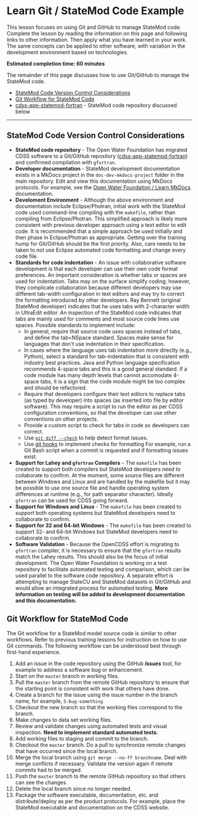 # Learn Git / StateMod Code Example #

This lesson focuses on using Git and GitHub to manage StateMod code.
Complete the lesson by reading the information on this page and following links to other information.
Then apply what you have learned in your work.
The same concepts can be applied to other software, with variation in the development environment based on technologies.

**Estimated completion time:  60 minutes**

The remainder of this page discusses how to use Git/GitHub to manage the StateMod code.

* [StateMod Code Version Control Considerations](#statemod-code-version-control-considerations)
* [Git Workflow for StateMod Code](#git-workflow-for-statemod-code)
* [cdss-app-statemod-fortran](https://github.com/OpenWaterFoundation/cdss-app-statemod-fortran) - StateMod code repository discussed below

----------------

## StateMod Code Version Control Considerations ##

* **StateMod code repository** - The Open Water Foundation has migrated CDSS software to a Git/GitHub repository
([cdss-app-statemod-fortran](https://github.com/OpenWaterFoundation/cdss-app-statemod-fortran)) and confirmed compilation with `gfortran`.
* **Developer documentation** - StateMod development documentation exists in a MkDocs project in the `doc-dev-mkdocs-project` folder
in the main repository.
Edit and view this documentation using MkDocs protocols.
For example, see the [Open Water Foundation / Learn MkDocs](http://learn.openwaterfoundation.org/) documentation.
* **Develoment Environment** - Although the above environment and documentation include Eclipse/Photran,
initial work with the StateMod code used command-line compiling with the `makefile`,
rather than compiling from Eclipse/Photran.
This simplified approach is likely more consistent with previous developer approach using a text editor to edit code.
It is recommended that a simple approach be used initially and then phase in Eclipse/Photran as appropriate.
Getting over the training hump for Git/GitHub should be the first priority.
Also, care needs to be taken to not use Eclipse automated code formatting and change every code file.
* **Standards for code indentation** - An issue with collaborative software development is that each developer can
use their own code format preferences.
An important consideration is whether tabs or spaces are used for indentation.
Tabs may on the surface simplify coding; however, they complicate collaboration because different developers may use different tab-width
configuration in text editors and may try to correct the formatting introduced by other developers.
Ray Bennett (original StateMod developer) indicates that he uses tabs with 2-character width in UltraEdit editor.
An inspection of the StateMod code indicates that tabs are mainly used for comments and most source code lines use spaces.
Possible standards to implement include:
	- In general, require that source code uses spaces instead of tabs, and define the tab=NSpace standard.
	Spaces make sense for languages that don't use indentation in their specification.
	- In cases where the language uses tab indentation more directly (e.g., Python),
	select a standard for tab-indentation that is consistent with industry best practices.
	Java and Python language specification recommends 4-space tabs and this is a good general standard.
	If a code module has many depth levels that cannot accomodate 4-space tabs,
	it is a sign that the code module might be too complex and should be refactored.
	- Require that developers configure their text editors to replace tabs (as typed by developer)
	into spaces (as inserted into file by editor software).
	This may require a script to run the editor as per CDSS configuration conventions,
	so that the developer can use other conventions on other projects.
	- Provide a custom script to check for tabs in code so developers can correct.
	- Use [`git diff --check`](https://git-scm.com/docs/git-diff) to help detect format issues.
	- Use [git hooks](https://git-scm.com/book/en/v2/Customizing-Git-Git-Hooks) to implement checks for formatting
	For example, run a Git Bash script when a commit is requested and if formatting issues exist.
* **Support for Lahey and `gfortran` Compilers** - The `makefile` has been created to support both compilers
but StateMod developers need to collaborate to confirm.
At the moment, some source files are different between Windows and Linux and are handled by the makefile but it
may be possible to use one source file and handle operating system differences at runtime (e.g., for path separator character).
Ideally `gfortran` can be used for CDSS going forward.
* **Support for Windows and Linux** - The `makefile` has been created to support both operating systems
but StateMod developers need to collaborate to confirm.
* **Support for 32 and 64-bit Windows** - The `makefile` has been created to support 32- and 64-bit Windows
but StateMod developers need to collaborate to confirm.
* **Software Validation** - Because the OpenCDSS effort is migrating to `gfortran` compiler,
it is necessary to ensure that the `gfortran` results match the Lahey results.
This should also be the focus of initial development.
The Open Water Foundation is working on a test repository to facilitate automated testing and comparison,
which can be used parallel to the software code repository.
A separate effort is attempting to manage StateCU and StateMod datasets in Git/GitHub and would
allow an integrated process for automated testing.
**More information on testing will be added to development documentation and this documentation.**

## Git Workflow for StateMod Code ##

The Git workflow for a StateMod model source code is similar to other workflows.
Refer to previous training lessons for instruction on how to use Git commands.
The following workflow can be understood best through first-hand experience.

1. Add an issue in the code repository using the GitHub ***Issues*** tool,
for example to address a software bug or enhancement.
2. Start on the `master` branch in working files.
3. Pull the `master` branch from the remote GitHub repository to ensure that the starting point is consistent with work that others have done.
4. Create a branch for the issue using the issue number in the branch name, for example, `5-bug-something`
5. Checkout the new branch so that the working files correspond to the branch.
6. Make changes to data set working files.
7. Review and validate changes using automated tests and visual inspection. **Need to implement standard automated tests.**
8. Add working files to staging and commit to the branch.
9. Checkout the `master` branch.  Do a pull to synchronize remote changes that have occurred since the local branch.
10. Merge the local branch using `git merge --no-ff branchname`.
Deal with merge conflicts if necessary.  Validate the version again if remote commits had to be merged.
11. Push the `master` branch to the remote GitHub repository so that others can see the changes.
12. Delete the local branch since no longer needed.
13. Package the software executable, documentation, etc. and distribute/deploy as per the product protocols.
For example, place the StateMod executable and documentation on the CDSS website.
